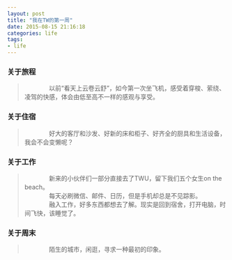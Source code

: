 ```yaml
---
layout: post
title: "我在TW的第一周"
date: 2015-08-15 21:16:18
categories: life
tags:
- life
---
```

### 关于旅程
>&emsp;&emsp;&emsp;&emsp;以前“看天上云卷云舒”，如今第一次坐飞机，感受着穿梭、萦绕、凌驾的快感，体会由低至高不一样的感观与享受。

### 关于住宿
>&emsp;&emsp;&emsp;&emsp;好大的客厅和沙发、好新的床和柜子、好齐全的厨具和生活设备，我会不会变懒呢？

### 关于工作
>&emsp;&emsp;&emsp;&emsp;新来的小伙伴们一部分直接去了TWU，留下我们五个女生on the beach。<br>
&emsp;&emsp;&emsp;&emsp;每天必刷微信、邮件、日历，但是手机却总是不见踪影。<br>
&emsp;&emsp;&emsp;&emsp;融入工作，好多东西都想去了解。现实是回到宿舍，打开电脑，时间飞快，该睡觉了。

### 关于周末
>&emsp;&emsp;&emsp;&emsp;陌生的城市，闲逛，寻求一种最初的印象。
